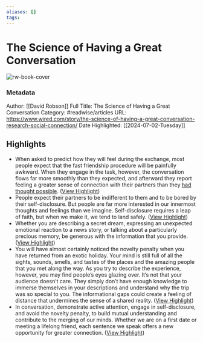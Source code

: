 ```yaml
---
aliases: []
tags:
---
```

# The Science of Having a Great Conversation

![rw-book-cover](https://media.wired.com/photos/666045bce73dd9b586ee16b0/master/pass/GettyImages-1293368459.jpg)
### Metadata
Author: [[David Robson]]
Full Title: The Science of Having a Great Conversation
Category: #readwise/articles
URL: https://www.wired.com/story/the-science-of-having-a-great-conversation-research-social-connection/
Date Highlighted: [[2024-07-02-Tuesday]]

## Highlights
- When asked to predict how they will feel during the exchange, most people expect that the fast friendship procedure will be painfully awkward. When they engage in the task, however, the conversation flows far more smoothly than they expected, and afterward they report feeling a greater sense of connection with their partners than they [had thought possible](https://www.apa.org/pubs/journals/releases/psp-pspa0000281.pdf). ([View Highlight](https://read.readwise.io/read/01j1sn6200rxxhsdwpvhdg1kgt))
- People expect their partners to be indifferent to them and to be bored by their self-disclosure. But people are far more interested in our innermost thoughts and feelings than we imagine. Self-disclosure requires a leap of faith, but when we make it, we tend to land safely. ([View Highlight](https://read.readwise.io/read/01j1sn48h00yr3qfvrwa6ex484))
- Whether you are describing a secret dream, expressing an unexpected emotional reaction to a news story, or talking about a particularly precious memory, be generous with the information that you provide. ([View Highlight](https://read.readwise.io/read/01j1sn3vgtcy7j7t9k31mm17v4))
- You will have almost certainly noticed the novelty penalty when you have returned from an exotic holiday. Your mind is still full of all the sights, sounds, smells, and tastes of the places and the amazing people that you met along the way. As you try to describe the experience, however, you may find people’s eyes glazing over. It’s not that your audience doesn’t care. They simply don’t have enough knowledge to immerse themselves in your descriptions and understand why the trip was so special to you. The informational gaps could create a feeling of distance that undermines the sense of a shared reality. ([View Highlight](https://read.readwise.io/read/01j1sn8va7wa3q3sc6snj3hejh))
- In conversation, demonstrate active attention, engage in self-disclosure, and avoid the novelty penalty, to build mutual understanding and contribute to the merging of our minds. Whether we are on a first date or meeting a lifelong friend, each sentence we speak offers a new opportunity for greater connection. ([View Highlight](https://read.readwise.io/read/01j1snh102c4e0ctm1q7pk8aqr))
